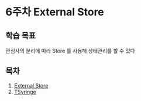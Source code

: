 # 6주차 External Store

## 학습 목표

관심사의 분리에 따라 Store 를 사용해 상태관리를 할 수 있다

## 목차

1. [External Store](/week/6/external-store.md)
2. [TSyringe](/week/6/t-syringe.md)
